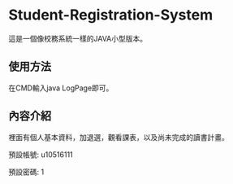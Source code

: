 # Student-Registration-System

這是一個像校務系統一樣的JAVA小型版本。

## 使用方法

在CMD輸入java LogPage即可。

## 內容介紹

裡面有個人基本資料，加退選，觀看課表，以及尚未完成的讀書計畫。

預設帳號: u10516111

預設密碼: 1
